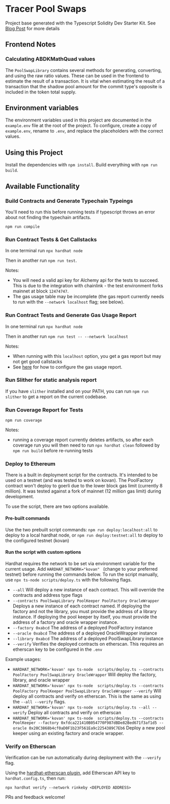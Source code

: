 # Tracer Pool Swaps

Project base generated with the Typescript Solidity Dev Starter Kit. See [Blog Post](https://medium.com/@rahulsethuram/the-new-solidity-dev-stack-buidler-ethers-waffle-typescript-tutorial-f07917de48ae) for more details
## Frontend Notes
### Calculating ABDKMathQuad values
The `PoolSwapLibrary` contains several methods for generating, converting, and using the raw ratio values. These can be used in the frontend to estimate the result of a transaction. It is vital when estimating the result of a transaction that the shadow pool amount for the commit type's opposite is included in the token total supply.

## Environment variables
The environment variables used in this project are documented in the `example.env` file at the root of the project. To configure, create a copy of `example.env`, rename to `.env`, and replace the placeholders with the correct values. 

## Using this Project

Install the dependencies with `npm install`. 
Build everything with `npm run build`. 

## Available Functionality

### Build Contracts and Generate Typechain Typeings
You'll need to run this before running tests if typescript throws an error about not finding the typechain artifacts.

`npm run compile`

### Run Contract Tests & Get Callstacks

In one terminal run `npx hardhat node`

Then in another run `npm run test`. 

Notes:
- You will need a valid api key for Alchemy api for the tests to succeed. This is due to the integration with chainlink - the test environment forks mainnet at block `12474747`.
- The gas usage table may be incomplete (the gas report currently needs to run with the `--network localhost` flag; see below).

### Run Contract Tests and Generate Gas Usage Report

In one terminal run `npx hardhat node`

Then in another run `npm run test -- --network localhost`

Notes:

- When running with this `localhost` option, you get a gas report but may not get good callstacks
- See [here](https://github.com/cgewecke/eth-gas-reporter#installation-and-config) for how to configure the gas usage report.

### Run Slither for static analysis report
If you have `slither` installed and on your PATH, you can run `npm run slither` to get a report on the current codebase.

### Run Coverage Report for Tests

`npm run coverage`

Notes:

- running a coverage report currently deletes artifacts, so after each coverage run you will then need to run `npx hardhat clean` followed by `npm run build` before re-running tests
 
### Deploy to Ethereum
There is a built in deployment script for the contracts. It's intended to be used on a testnet (and was tested to work on kovan). The PoolFactory contract won't deploy to goerli due to the lower block gas limit (currently 8 million). It was tested against a fork of mainnet (12 million gas limit) during development. 

To use the script, there are two options available.
#### Pre-built commands
Use the two prebuilt script commands: `npm run deploy:localhost:all` to deploy to a local hardhat node, or `npm run deploy:testnet:all` to deploy to the configured testnet (kovan)

#### Run the script with custom options
Hardhat requires the network to be set via environment variable for the current usage. Add `HARDHAT_NETWORK="kovan" ` (change to your preferred testnet) before running the commands below.
To run the script manually, use `npx ts-node scripts/deploy.ts` with the following flags.
- `--all` Will deploy a new instance of each contract. This will override the contracts and address type flags
- `--contracts PoolSwapLibrary PoolKeeper PoolFactory OracleWrapper` Deploys a new instance of each contract named. If deploying the factory and not the library, you must provide the address of a library instance. If deploying the pool keeper by itself, you must provide the address of a factory and oracle wrapper instance.
- `--factory 0xabcd` The address of a deployed PoolFactory instance
- `--oracle 0xabcd` The address of a deployed OracleWrapper instance
- `--library 0xabcd` The address of a deployed PoolSwapLibrary instance
- `--verify` Verifies the deployed contracts on etherscan. This requires an etherscan key to be configured in the `.env`

Example usages:
- `HARDHAT_NETWORK='kovan' npx ts-node  scripts/deploy.ts --contracts PoolFactory PoolSwapLibrary OracleWrapper` Will deploy the factory, library, and oracle wrapper
- `HARDHAT_NETWORK='kovan' npx ts-node  scripts/deploy.ts --contracts PoolFactory PoolKeeper PoolSwapLibrary OracleWrapper --verify` Will deploy all contracts and verify on etherscan. This is the same as using the `--all --verify` flags.
- `HARDHAT_NETWORK='kovan' npx ts-node  scripts/deploy.ts --all --verify` Deploy all contracts and verify on etherscan
- `HARDHAT_NETWORK='kovan' npx ts-node  scripts/deploy.ts --contracts PoolKeeper --factory 0xfdca221410B054770F987dBDe82Bed671f3af1d5 --oracle 0x20C3868b4cf0aD0F1b23F561Ea9c2254389C7Eb6` Deploy a new pool keeper using an existing factory and oracle wrapper.

### Verify on Etherscan

Verification can be run automatically during deployment with the `--verify` flag. 

Using the [hardhat-etherscan plugin](https://hardhat.org/plugins/nomiclabs-hardhat-etherscan.html), add Etherscan API key to `hardhat.config.ts`, then run:

`npx hardhat verify --network rinkeby <DEPLOYED ADDRESS>`

PRs and feedback welcome!
